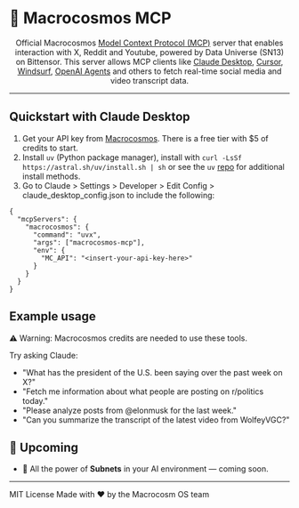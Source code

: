 
# 🌌 Macrocosmos MCP

<p align="center">
  Official Macrocosmos <a href="https://github.com/modelcontextprotocol">Model Context Protocol (MCP)</a> server that enables interaction with X, Reddit and Youtube, powered by Data Universe (SN13) on Bittensor. This server allows MCP clients like <a href="https://www.anthropic.com/claude">Claude Desktop</a>, <a href="https://www.cursor.so">Cursor</a>, <a href="https://codeium.com/windsurf">Windsurf</a>, <a href="https://github.com/openai/openai-agents-python">OpenAI Agents</a> and others to fetch real-time social media and video transcript data.
</p>

---

## Quickstart with Claude Desktop

1. Get your API key from [Macrocosmos](https://app.macrocosmos.ai/account?tab=api-keys). There is a free tier with $5 of credits to start.
2. Install `uv` (Python package manager), install with `curl -LsSf https://astral.sh/uv/install.sh | sh` or see the `uv` [repo](https://github.com/astral-sh/uv) for additional install methods.
3. Go to Claude > Settings > Developer > Edit Config > claude_desktop_config.json to include the following:

```
{
  "mcpServers": {
    "macrocosmos": {
      "command": "uvx",
      "args": ["macrocosmos-mcp"],
      "env": {
        "MC_API": "<insert-your-api-key-here>"
      }
    }
  }
}

```

## Example usage

⚠️ Warning: Macrocosmos credits are needed to use these tools.

Try asking Claude:

- "What has the president of the U.S. been saying over the past week on X?"
- "Fetch me information about what people are posting on r/politics today."
- "Please analyze posts from @elonmusk for the last week."
- "Can you summarize the transcript of the latest video from WolfeyVGC?"


## 🔮 Upcoming

- 🧠 All the power of **Subnets** in your AI environment — coming soon.

---

MIT License
Made with ❤️ by the Macrocosm OS team
